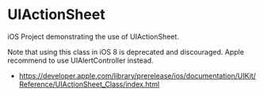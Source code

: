 # UIActionSheet
iOS Project demonstrating the use of UIActionSheet.

Note that using this class in iOS 8 is deprecated and discouraged. Apple recommend to use UIAlertController instead.

- https://developer.apple.com/library/prerelease/ios/documentation/UIKit/Reference/UIActionSheet_Class/index.html
